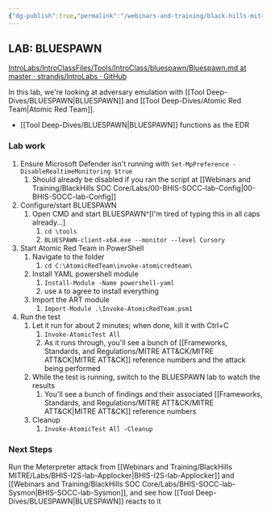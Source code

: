 ```yaml
---
{"dg-publish":true,"permalink":"/webinars-and-training/black-hills-mitre/bhis-i2-s-lab-bluespawn/","updated":"2024-03-19T11:02:06.000-07:00"}
---
```



## LAB: BLUESPAWN
[IntroLabs/IntroClassFiles/Tools/IntroClass/bluespawn/Bluespawn.md at master · strandjs/IntroLabs · GitHub](https://github.com/strandjs/IntroLabs/blob/master/IntroClassFiles/Tools/IntroClass/bluespawn/Bluespawn.md)

In this lab, we're looking at adversary emulation with [[Tool Deep-Dives/BLUESPAWN\|BLUESPAWN]] and [[Tool Deep-Dives/Atomic Red Team\|Atomic Red Team]].
- [[Tool Deep-Dives/BLUESPAWN\|BLUESPAWN]] functions as the EDR

### Lab work
1. Ensure Microsoft Defender isn't running with `Set-MpPreference -DisableRealtimeMonitoring $true`
	1. Should already be disabled if you ran the script at [[Webinars and Training/BlackHills SOC Core/Labs/00-BHIS-SOCC-lab-Config\|00-BHIS-SOCC-lab-Config]]
2. Configure/start BLUESPAWN
	1. Open CMD and start BLUESPAWN^[I'm tired of typing this in all caps already...]
		1. `cd \tools`
		2. `BLUESPAWN-client-x64.exe --monitor --level Cursory`
3. Start Atomic Red Team in PowerShell
	1. Navigate to the folder
		1. `cd C:\AtomicRedTeam\invoke-atomicredteam\`
	2. Install YAML powershell module
		1. `Install-Module -Name powershell-yaml`
		2. use `A` to agree to install everything
	3. Import the ART module
		1. `Import-Module .\Invoke-AtomicRedTeam.psm1`
4. Run the test
	1. Let it run for about 2 minutes; when done, kill it with Ctrl+C
		1. `Invoke-AtomicTest All`
		2. As it runs through, you'll see a bunch of [[Frameworks, Standards, and Regulations/MITRE ATT&CK/MITRE ATT&CK\|MITRE ATT&CK]] reference numbers and the attack being performed
	2. While the test is running, switch to the BLUESPAWN lab to watch the results
		1. You'll see a bunch of findings and their associated [[Frameworks, Standards, and Regulations/MITRE ATT&CK/MITRE ATT&CK\|MITRE ATT&CK]] reference numbers
	3. Cleanup
		1. `Invoke-AtomicTest All -Cleanup`

### Next Steps
Run the Meterpreter attack from [[Webinars and Training/BlackHills MITRE/Labs/BHIS-I2S-lab-Applocker\|BHIS-I2S-lab-Applocker]] and [[Webinars and Training/BlackHills SOC Core/Labs/BHIS-SOCC-lab-Sysmon\|BHIS-SOCC-lab-Sysmon]], and see how [[Tool Deep-Dives/BLUESPAWN\|BLUESPAWN]] reacts to it
